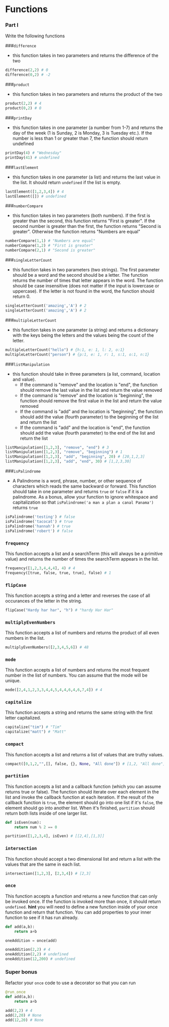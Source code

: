 # Functions

### Part I 

Write the following functions

###`difference` 

- this function takes in two parameters and returns the difference of the two

```py
difference(2,2) # 0
difference(0,2) # -2
```

###`product` 

- this function takes in two parameters and returns the product of the two

```py
product(2,2) # 4
product(0,2) # 0
```

###`printDay` 

- this function takes in one parameter (a number from 1-7) and returns the day of the week (1 is Sunday, 2 is Monday, 3 is Tuesday etc.). If the number is less than 1 or greater than 7, the function should return undefined

```py
printDay(4) # "Wednesday"
printDay(41) # undefined
```

###`lastElement` 

- this function takes in one parameter (a list) and returns the last value in the list. It should return `undefined` if the list is empty.

```py
lastElement([1,2,3,4]) # 4
lastElement([]) # undefined
```

###`numberCompare` 

- this function takes in two parameters (both numbers). If the first is greater than the second, this function returns "First is greater". If the second number is greater than the first, the function returns "Second is greater". Otherwise the function returns "Numbers are equal"

```py
numberCompare(1,1) # "Numbers are equal"
numberCompare(1,2) # "First is greater"
numberCompare(2,1) # "Second is greater"
```

###`singleLetterCount` 

- this function takes in two parameters (two strings). The first parameter should be a word and the second should be a letter. The function returns the number of times that letter appears in the word. The function should be case insensitive (does not matter if the input is lowercase or uppercase). If the letter is not found in the word, the function should return 0.

```py
singleLetterCount('amazing','A') # 2
singleLetterCount('amazing','A') # 2
```

###`multipleLetterCount` 

- this function takes in one parameter (a string) and returns a dictionary with the keys being the letters and the values being the count of the letter.

```py
multipleLetterCount("hello") # {h:1, e: 1, l: 2, o:1}
multipleLetterCount("person") # {p:1, e: 1, r: 1, s:1, o:1, n:1}
```

###`listManipulation` 

- this function should take in three parameters (a list, command, location and value). 
    - If the command is "remove" and the location is "end", the function should remove the last value in the list and return the value removed
    - If the command is "remove" and the location is "beginning", the function should remove the first value in the list and return the value removed
    - If the command is "add" and the location is "beginning", the function should add the value (fourth parameter) to the beginning of the list and return the list
    - If the command is "add" and the location is "end", the function should add the value (fourth parameter) to the end of the list and return the list

```py
listManipulation([1,2,3], "remove", "end") # 3
listManipulation([1,2,3], "remove", "beginning") # 1
listManipulation([1,2,3], "add", "beginning", 20) # [20,1,2,3]
listManipulation([1,2,3], "add", "end", 30) # [1,2,3,30]
```

###`isPalindrome` 

- A Palindrome is a word, phrase, number, or other sequence of characters which reads the same backward or forward. This function should take in one parameter and returns `true` or `false` if it is a palindrome. As a bonus, allow your function to ignore whitespace and capitalization so that `isPalindrome('a man a plan a canal Panama')` returns `true`

```py
isPalindrome('testing') # false
isPalindrome('tacocat') # true
isPalindrome('hannah') # true
isPalindrome('robert') # false
```

### `frequency`

This function accepts a list and a searchTerm (this will always be a primitive value) and returns the number of times the searchTerm appears in the list.

```py
frequency([1,2,3,4,4,4], 4) # 4
frequency([true, false, true, true], false) # 1
```

### `flipCase`

This function accepts a string and a letter and reverses the case of all occurances of the letter in the string.

```py
flipCase("Hardy har har", "h") # "hardy Har Har"
```

### `multiplyEvenNumbers`

This function accepts a list of numbers and returns the product of all even numbers in the list.

```py
multiplyEvenNumbers([2,3,4,5,6]) # 48
```

### `mode`

This function accepts a list of numbers and returns the most frequent number in the list of numbers. You can assume that the mode will be unique.

```py
mode([2,4,1,2,3,3,4,4,5,4,4,6,4,6,7,4]) # 4
```

### `capitalize`

This function accepts a string and returns the same string with the first letter capitalized.

```py
capitalize("tim") # "Tim"
capitalize("matt") # "Matt"
```

### `compact`

This function accepts a list and returns a list of values that are truthy values.

```py
compact([0,1,2,"",[], false, {}, None, "All done"]) # [1,2, "All done"]
```

### `partition`

This function accepts a list and a callback function (which you can assume returns true or false). The function should iterate over each element in the list and invoke the callback function at each iteration. If the result of the callback function is `true`, the element should go into one list if it's `false`, the element should go into another list. When it's finished, `partition` should return both lists inside of one larger list.

```py
def isEven(num):
    return num % 2 == 0

partition([1,2,3,4], isEven) # [[2,4],[1,3]]
```

### `intersection`

This function should accept a two dimensional list and return a list with the values that are the same in each list.

```py
intersection([1,2,3], [2,3,4]) # [2,3]
```

### `once`

This function accepts a function and returns a new function that can only be invoked once. If the function is invoked more than once, it should return `undefined`. **hint** you will need to define a new function inside of your once function and return that function. You can add properties to your inner function to see if it has run already.

```py
def add(a,b):
    return a+b

oneAddition = once(add)

oneAddition(2,2) # 4
oneAddition(2,2) # undefined
oneAddition(12,200) # undefined
```

### Super bonus

Refactor your `once` code to use a decorator so that you can run

```py
@run_once
def add(a,b):
    return a+b

add(2,2) # 4
add(2,20) # None
add(12,20) # None
```


